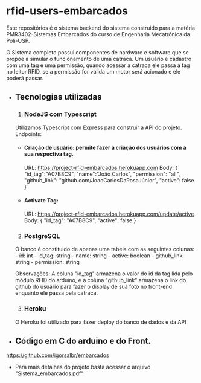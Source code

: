 # rfid-users-embarcados
Este repositórios é o sistema backend do sistema construido para a matéria PMR3402-Sistemas Embarcados do curso de Engenharia Mecatrônica da Poli-USP.

O Sistema completo possui componentes de hardware e software que se propõe a simular o funcionamento de uma catraca. 
Um usuário é cadastro com uma tag e uma permissão, quando acessar a catraca ele passa a tag no leitor RFID, se a permissão for válida um motor será acionado
e ele poderá passar.

- ## Tecnologias utilizadas
  1. ### NodeJS com Typescript
    Utilizamos Typescript com Express para construir a API do projeto.
    Endpoints:
    - #### Criação de usuário: permite fazer a criação dos usuários com a sua respectiva tag.
      URL: https://project-rfid-embarcados.herokuapp.com
      Body: {
	       "id_tag":"A07B8C9",
	       "name":"João Carlos",
	       "permission": "all",
	       "github_link": "github.com/JoaoCarlosDaRosaJúnior",
	       "active": false
       }
    - #### Activate Tag:
      URL: https://project-rfid-embarcados.herokuapp.com/update/active
      Body: {
        "id_tag": "A07B8C9",
	      "active": false
      }
  2. ### PostgreSQL
    O banco é constituido de apenas uma tabela com as seguintes colunas:
      - id: int
      - id_tag: string
      - name: string
      - active: boolean
      - github_link: string
      - permission: string
      
    Observações: A coluna "id_tag" armazena o valor do id da tag lida pelo módulo RFID do arduino, e a coluna "github_link" armazena o link do github do usuário 
    para fazer o display de sua foto no front-end enquanto ele passa pela catraca.
    
  3. ### Heroku
    O Heroku foi utilizado para fazer deploy do banco de dados e da API
    
 - ## Código em C do arduino e do Front.
 https://github.com/igorsalbr/embarcados
 
 - Para mais detalhes do projeto basta acessar o arquivo "Sistema_embarcados.pdf"

